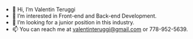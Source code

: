 - 👋 Hi, I’m Valentin Teruggi
- 👀 I’m interested in Front-end and Back-end Development.
- 💞️ I’m looking for a junior position in this industry.
- 📫 You can reach me at valentinteruggi@gmail.com or 778-952-5639.

<!---
valentin199815/valentin199815 is a ✨ special ✨ repository because its `README.md` (this file) appears on your GitHub profile.
You can click the Preview link to take a look at your changes.
--->
